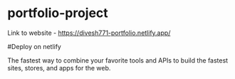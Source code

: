 # portfolio-project

Link to website - https://divesh771-portfolio.netlify.app/

#Deploy on netlify

The fastest way to combine your favorite tools and APIs to build the fastest sites, stores, and apps for the web.
